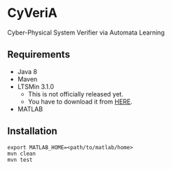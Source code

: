 CyVeriA
=======

Cyber-Physical System Verifier via Automata Learning

Requirements
------------

- Java 8
- Maven
- LTSMin 3.1.0
  - This is not officially released yet.
  - You have to download it from [HERE](https://github.com/Meijuh/ltsmin/releases/tag/v3.1.0).
- MATLAB

Installation
------------

```
export MATLAB_HOME=<path/to/matlab/home>
mvn clean
mvn test
```
